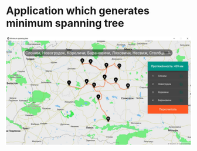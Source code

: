 # Application which generates minimum spanning tree
![Image alt](https://github.com/vlad-anisov/Minimum-spanning-tree/blob/master/image.jpg)

